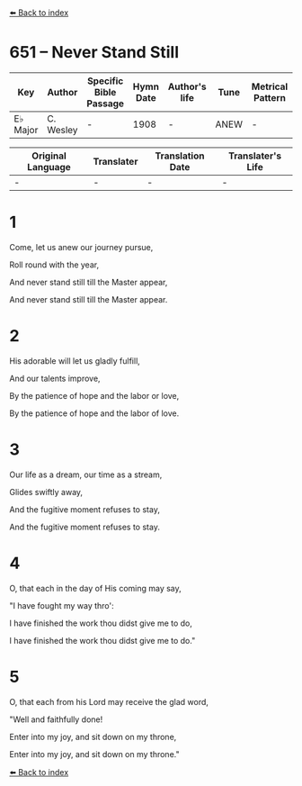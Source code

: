 [⬅️ Back to index](../README.md)

# 651 – Never Stand Still

Key | Author   | Specific Bible Passage     |Hymn Date |Author's life |Tune |Metrical Pattern   |Composer/Source
-- | --------- | ---------------------------|----------|--------------|-----|-------------------|-------------  
E♭ Major |C. Wesley |- |1908 |- |ANEW |- |L. Mason

Original Language | Translater | Translation Date   | Translater's Life  
----------------- | --------- | --------------------|-------------     
\- |- |- |-




# 1

Come, let us anew our journey pursue,

Roll round with the year,

And never stand still till the Master appear,

And never stand still till the Master appear.



# 2

His adorable will let us gladly fulfill,

And our talents improve,

By the patience of hope and the labor or love,

By the patience of hope and the labor of love.



# 3

Our life as a dream, our time as a stream,

Glides swiftly away,

And the fugitive moment refuses to stay,

And the fugitive moment refuses to stay.



# 4

O, that each in the day of His coming may say,

"I have fought my way thro':

I have finished the work thou didst give me to do,

I have finished the work thou didst give me to do."



# 5

O, that each from his Lord may receive the glad word,

"Well and faithfully done! 

Enter into my joy, and sit down on my throne,

Enter into my joy, and sit down on my throne."



[⬅️ Back to index](../README.md)
